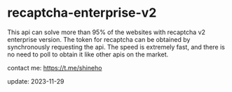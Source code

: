 # recaptcha-enterprise-v2
This api can solve more than 95% of the websites with recaptcha v2 enterprise version. The token for recaptcha can be obtained by synchronously requesting the api. The speed is extremely fast, and there is no need to poll to obtain it like other apis on the market.

contact me: https://t.me/shineho

update: 2023-11-29
